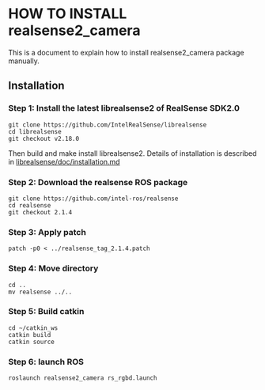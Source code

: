 # HOW TO INSTALL realsense2_camera

This is a document to explain how to install realsense2_camera package manually.

## Installation

### Step 1: Install the latest librealsense2 of RealSense SDK2.0

```
git clone https://github.com/IntelRealSense/librealsense
cd librealsense
git checkout v2.18.0
```

Then build and make install librealsense2.
Details of installation is described in [librealsense/doc/installation.md](https://github.com/IntelRealSense/librealsense/blob/master/doc/installation.md)

### Step 2: Download the realsense ROS package

```
git clone https://github.com/intel-ros/realsense
cd realsense
git checkout 2.1.4
```

### Step 3: Apply patch

```
patch -p0 < ../realsense_tag_2.1.4.patch
```

### Step 4: Move directory

```
cd ..
mv realsense ../..
```

### Step 5: Build catkin

```
cd ~/catkin_ws
catkin build
catkin source
```

### Step 6: launch ROS

```
roslaunch realsense2_camera rs_rgbd.launch
```
